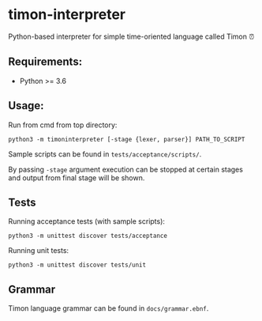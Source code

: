 # timon-interpreter
Python-based interpreter for simple time-oriented language called Timon ⏰

## Requirements:
- Python >= 3.6

## Usage:

Run from cmd from top directory:

```
python3 -m timoninterpreter [-stage {lexer, parser}] PATH_TO_SCRIPT
```

Sample scripts can be found in ```tests/acceptance/scripts/```.

By passing ```-stage``` argument execution can be stopped at certain stages and output from final stage will be shown.

## Tests

Running acceptance tests (with sample scripts):

```
python3 -m unittest discover tests/acceptance
```

Running unit tests:

```
python3 -m unittest discover tests/unit
```

## Grammar

Timon language grammar can be found in ```docs/grammar.ebnf```.
